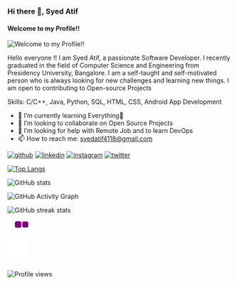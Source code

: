 ### Hi there 👋, Syed Atif
#### Welcome to my Profile!!
![Welcome to my Profile!!](https://thumbs.dreamstime.com/b/horizontal-banner-hands-typing-laptop-keyboard-various-electronic-devices-symbols-programming-software-horizontal-125917922.jpg)

Hello everyone !! I am Syed Atif, a passionate Software Developer.
I recently graduated in the field of Computer Science and Engineering from Presidency University, Bangalore.
I am a self-taught and self-motivated person who is always looking for new challenges and learning new things.
I am open to contributing to Open-source Projects

Skills: C/C++, Java, Python, SQL, HTML, CSS, Android App Development

- 🌱 I’m currently learning Everything🤣 
- 👯 I’m looking to collaborate on Open Source Projects 
- 🤔 I’m looking for help with Remote Job and to learn DevOps 
- 📫 How to reach me: syedatif4118@gmail.com 


[<img src='https://cdn.jsdelivr.net/npm/simple-icons@3.0.1/icons/github.svg' alt='github' height='40'>](https://github.com/syedatif4118)  [<img src='https://cdn.jsdelivr.net/npm/simple-icons@3.0.1/icons/linkedin.svg' alt='linkedin' height='40'>](https://www.linkedin.com/in/https://www.linkedin.com/in/syedatif001//)  [<img src='https://cdn.jsdelivr.net/npm/simple-icons@3.0.1/icons/instagram.svg' alt='instagram' height='40'>](https://www.instagram.com/https://www.instagram.com/s.y.e.d_a.t.i.f//)  [<img src='https://cdn.jsdelivr.net/npm/simple-icons@3.0.1/icons/twitter.svg' alt='twitter' height='40'>](https://twitter.com/https://twitter.com/SyedAti72650116)  

[![Top Langs](https://github-readme-stats.vercel.app/api/top-langs/?username=syedatif4118)](https://github.com/anuraghazra/github-readme-stats)

![GitHub stats](https://github-readme-stats.vercel.app/api?username=syedatif4118&show_icons=true)  

![GitHub Activity Graph](https://activity-graph.herokuapp.com/graph?username=syedatif4118)  

![GitHub streak stats](https://github-readme-streak-stats.herokuapp.com/?user=syedatif4118)  
![snake gif](https://github.com/syedatif4118/syedatif4118/blob/output/github-contribution-grid-snake.gif)

![Profile views](https://gpvc.arturio.dev/syedatif4118)  
